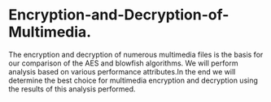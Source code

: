 # Encryption-and-Decryption-of-Multimedia.
The encryption and decryption of numerous multimedia files is the basis for our comparison of the AES and blowfish algorithms. We will perform analysis based on various performance attributes.In the end we will determine the best choice for multimedia encryption and decryption using the results of this analysis performed.
